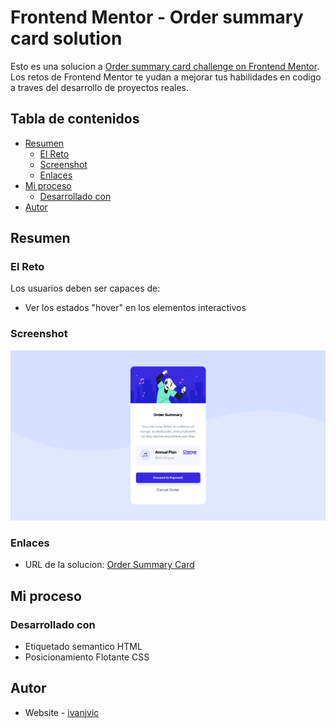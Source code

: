 # Frontend Mentor - Order summary card solution

Esto es una solucion a [Order summary card challenge on Frontend Mentor](https://www.frontendmentor.io/challenges/order-summary-component-QlPmajDUj). Los retos de Frontend Mentor te yudan a mejorar tus habilidades en codigo a traves del desarrollo de proyectos reales. 

## Tabla de contenidos

- [Resumen](#resumen)
  - [El Reto](#reto)
  - [Screenshot](#screenshot)
  - [Enlaces](#links)
- [Mi proceso](#proceso)
  - [Desarrollado con](#desarrollo)
- [Autor](#autor)

<a name="resumen"></a>
## Resumen 

<a name="reto"></a>
### El Reto

Los usuarios deben ser capaces de:

- Ver los estados "hover" en los elementos interactivos

<a name="screenshot"></a>
### Screenshot

![](./captura_reto1.png)

<a name="links"></a>
### Enlaces

- URL de la solucion: [Order Summary Card](https://ivanjvic.github.io/order-summary-card-solution/)

<a name="proceso"></a>
## Mi proceso

<a name="desarrollo"></a>
### Desarrollado con

- Etiquetado semantico HTML
- Posicionamiento Flotante CSS

<a name="autor"></a>
## Autor

- Website - [ivanjvic](https://ivanjvic.github.io/website/)


